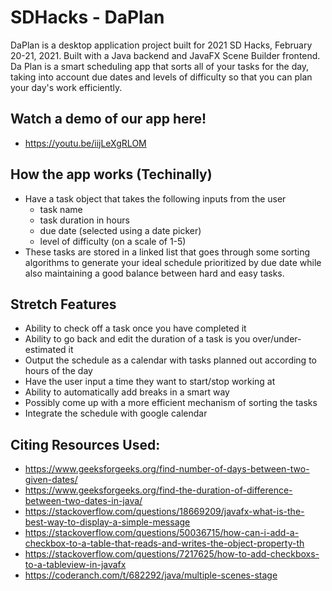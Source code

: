 # SDHacks - DaPlan
DaPlan is a desktop application project built for 2021 SD Hacks, February 20-21, 2021. Built with a Java backend and JavaFX Scene Builder frontend. Da Plan is a smart scheduling app that sorts all of your tasks for the day, taking into account due dates and levels of difficulty so that you can plan your day's work efficiently.

## Watch a demo of our app here!
- https://youtu.be/iijLeXgRLOM
 

## How the app works (Techinally)
- Have a task object that takes the following inputs from the user
  - task name
  - task duration in hours 
  - due date (selected using a date picker)
  - level of difficulty (on a scale of 1-5)
- These tasks are stored in a linked list that goes through some sorting algorithms to generate your ideal schedule prioritized by due date while also maintaining a good balance between hard and easy tasks. 

## Stretch Features 
- Ability to check off a task once you have completed it 
- Ability to go back and edit the duration of a task is you over/under-estimated it
- Output the schedule as a calendar with tasks planned out according to hours of the day
- Have the user input a time they want to start/stop working at 
- Ability to automatically add breaks in a smart way 
- Possibly come up with a more efficient mechanism of sorting the tasks 
- Integrate the schedule with google calendar 
 

## Citing Resources Used:
- https://www.geeksforgeeks.org/find-number-of-days-between-two-given-dates/
- https://www.geeksforgeeks.org/find-the-duration-of-difference-between-two-dates-in-java/
- https://stackoverflow.com/questions/18669209/javafx-what-is-the-best-way-to-display-a-simple-message
- https://stackoverflow.com/questions/50036715/how-can-i-add-a-checkbox-to-a-table-that-reads-and-writes-the-object-property-th
- https://stackoverflow.com/questions/7217625/how-to-add-checkboxs-to-a-tableview-in-javafx
- https://coderanch.com/t/682292/java/multiple-scenes-stage
